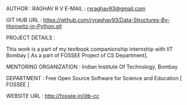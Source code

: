 AUTHOR : RAGHAV R V
E-MAIL : rvraghav93@gmail.com

GIT HUB URL : https://github.com/rvraghav93/Data-Structures-By-Horowitz-in-Python.git

PROJECT DETAILS :

This work is a part of my textbook companionship internship with IIT Bombay [ As a part of FOSSEE Project of CS Department].

MENTORING ORGANIZATION : Indian Institute Of Technology, Bombay

DEPARTMENT : Free Open Source Software for Science and Education [ FOSSEE ]

WEBSITE URL : http://fossee.in/iitb-cc
